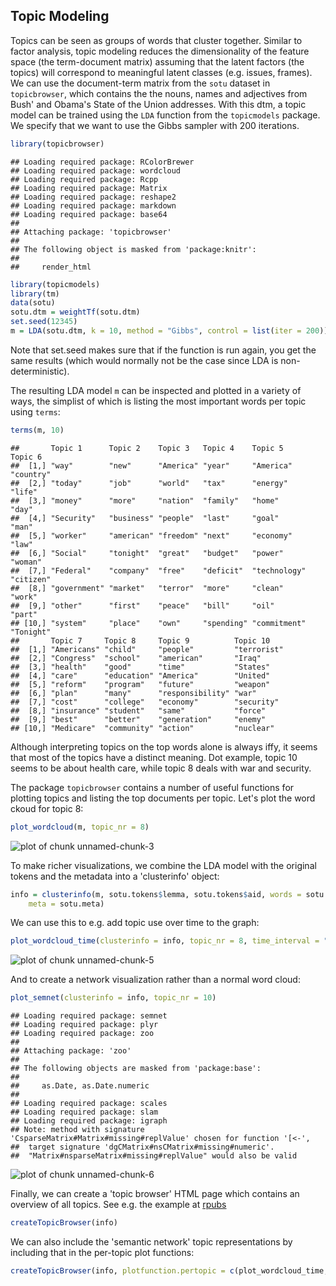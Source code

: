 Topic Modeling
-------

Topics can be seen as groups of words that cluster together.
Similar to factor analysis, topic modeling reduces the dimensionality of the feature space (the term-document matrix)
assuming that the latent factors (the topics) will correspond to meaningful latent classes (e.g. issues, frames).
We can use the document-term matrix from the `sotu` dataset in `topicbrowser`, which contains the the nouns, names and adjectives from Bush' and Obama's State of the Union addresses. 
With this dtm, a topic model can be trained using the `LDA` function  from the `topicmodels` package.
We specify that we want to use the Gibbs sampler with 200 iterations.


```r
library(topicbrowser)
```

```
## Loading required package: RColorBrewer
## Loading required package: wordcloud
## Loading required package: Rcpp
## Loading required package: Matrix
## Loading required package: reshape2
## Loading required package: markdown
## Loading required package: base64
## 
## Attaching package: 'topicbrowser'
## 
## The following object is masked from 'package:knitr':
## 
##     render_html
```

```r
library(topicmodels)
library(tm)
data(sotu)
sotu.dtm = weightTf(sotu.dtm)
set.seed(12345)
m = LDA(sotu.dtm, k = 10, method = "Gibbs", control = list(iter = 200))
```


Note that set.seed makes sure that if the function is run again, you get the same results
(which would normally not be the case since LDA is non-deterministic).

The resulting LDA model `m` can be inspected and plotted in a variety of ways,
the simplist of which is listing the most important words per topic using `terms`:


```r
terms(m, 10)
```

```
##       Topic 1      Topic 2    Topic 3   Topic 4    Topic 5      Topic 6  
##  [1,] "way"        "new"      "America" "year"     "America"    "country"
##  [2,] "today"      "job"      "world"   "tax"      "energy"     "life"   
##  [3,] "money"      "more"     "nation"  "family"   "home"       "day"    
##  [4,] "Security"   "business" "people"  "last"     "goal"       "man"    
##  [5,] "worker"     "american" "freedom" "next"     "economy"    "law"    
##  [6,] "Social"     "tonight"  "great"   "budget"   "power"      "woman"  
##  [7,] "Federal"    "company"  "free"    "deficit"  "technology" "citizen"
##  [8,] "government" "market"   "terror"  "more"     "clean"      "work"   
##  [9,] "other"      "first"    "peace"   "bill"     "oil"        "part"   
## [10,] "system"     "place"    "own"     "spending" "commitment" "Tonight"
##       Topic 7     Topic 8     Topic 9          Topic 10   
##  [1,] "Americans" "child"     "people"         "terrorist"
##  [2,] "Congress"  "school"    "american"       "Iraq"     
##  [3,] "health"    "good"      "time"           "States"   
##  [4,] "care"      "education" "America"        "United"   
##  [5,] "reform"    "program"   "future"         "weapon"   
##  [6,] "plan"      "many"      "responsibility" "war"      
##  [7,] "cost"      "college"   "economy"        "security" 
##  [8,] "insurance" "student"   "same"           "force"    
##  [9,] "best"      "better"    "generation"     "enemy"    
## [10,] "Medicare"  "community" "action"         "nuclear"
```


Although interpreting topics on the top words alone is always iffy, it seems that most of the topics have a distinct meaning.
Dot example, topic 10 seems to be about health care, while topic 8 deals with war and security.

The package `topicbrowser` contains a number of useful functions for plotting topics and listing the top documents per topic.
Let's plot the word ckoud for topic 8:


```r
plot_wordcloud(m, topic_nr = 8)
```

![plot of chunk unnamed-chunk-3](figure/unnamed-chunk-3.png) 


To make richer visualizations, we combine the LDA model with the original tokens and the metadata into a 'clusterinfo' object:


```r
info = clusterinfo(m, sotu.tokens$lemma, sotu.tokens$aid, words = sotu.tokens$word, 
    meta = sotu.meta)
```


We can use this to e.g. add topic use over time to the graph:


```r
plot_wordcloud_time(clusterinfo = info, topic_nr = 8, time_interval = "year")
```

![plot of chunk unnamed-chunk-5](figure/unnamed-chunk-5.png) 


And to create a network visualization rather than a normal word cloud:


```r
plot_semnet(clusterinfo = info, topic_nr = 10)
```

```
## Loading required package: semnet
## Loading required package: plyr
## Loading required package: zoo
## 
## Attaching package: 'zoo'
## 
## The following objects are masked from 'package:base':
## 
##     as.Date, as.Date.numeric
## 
## Loading required package: scales
## Loading required package: slam
## Loading required package: igraph
## Note: method with signature 'CsparseMatrix#Matrix#missing#replValue' chosen for function '[<-',
##  target signature 'dgCMatrix#nsCMatrix#missing#numeric'.
##  "Matrix#nsparseMatrix#missing#replValue" would also be valid
```

![plot of chunk unnamed-chunk-6](figure/unnamed-chunk-6.png) 


Finally, we can create a 'topic browser' HTML page which contains an overview of all topics. See e.g. the example at [rpubs](http://rpubs.com/Anoniem/72883)


```r
createTopicBrowser(info)
```


We can also include the 'semantic network' topic representations by including that in the per-topic plot functions:


```r
createTopicBrowser(info, plotfunction.pertopic = c(plot_wordcloud_time, plot_semnet))
```

